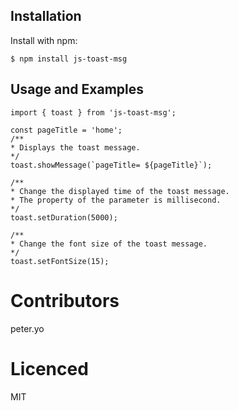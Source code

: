 

## Installation
Install with npm:
```
$ npm install js-toast-msg
```
## Usage and Examples
```
import { toast } from 'js-toast-msg';

const pageTitle = 'home';
/**
* Displays the toast message.
*/
toast.showMessage(`pageTitle= ${pageTitle}`); 

/**
* Change the displayed time of the toast message.
* The property of the parameter is millisecond.
*/
toast.setDuration(5000); 

/**
* Change the font size of the toast message.
*/
toast.setFontSize(15);  

```

# Contributors   
peter.yo

# Licenced
MIT
